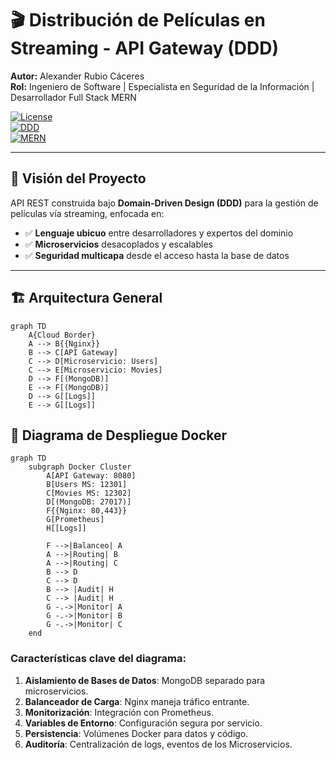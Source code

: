 # 🎬 Distribución de Películas en Streaming - API Gateway (DDD)

**Autor:** Alexander Rubio Cáceres  
**Rol:** Ingeniero de Software | Especialista en Seguridad de la Información | Desarrollador Full Stack MERN  

[![License](https://img.shields.io/badge/License-MIT-blue.svg)](LICENSE)  
[![DDD](https://img.shields.io/badge/Architecture-Domain%20Driven%20Design-orange)](https://domainlanguage.com/ddd/)  
[![MERN](https://img.shields.io/badge/Stack-MERN-9cf)](https://www.mongodb.com/mern-stack)

---

## 📌 Visión del Proyecto

API REST construida bajo **Domain-Driven Design (DDD)** para la gestión de películas vía streaming, enfocada en:

- ✅ **Lenguaje ubicuo** entre desarrolladores y expertos del dominio  
- ✅ **Microservicios** desacoplados y escalables  
- ✅ **Seguridad multicapa** desde el acceso hasta la base de datos

---

## 🏗️ Arquitectura General

```mermaid
graph TD
    A{Cloud Border}
    A --> B{{Nginx}}
    B --> C[API Gateway]
    C --> D[Microservicio: Users]
    C --> E[Microservicio: Movies]
    D --> F[(MongoDB)]
    E --> F[(MongoDB)]
    D --> G[[Logs]]
    E --> G[[Logs]]
```

## 🐳 Diagrama de Despliegue Docker

```mermaid
graph TD
    subgraph Docker Cluster
        A[API Gateway: 8080]
        B[Users MS: 12301]
        C[Movies MS: 12302]
        D[(MongoDB: 27017)]
        F{{Nginx: 80,443}}
        G[Prometheus]
        H[[Logs]]
        
        F -->|Balanceo| A
        A -->|Routing| B
        A -->|Routing| C
        B --> D
        C --> D
        B --> |Audit| H
        C --> |Audit| H
        G -.->|Monitor| A
        G -.->|Monitor| B
        G -.->|Monitor| C
    end
```

### Características clave del diagrama:
1. **Aislamiento de Bases de Datos**: MongoDB separado para microservicios.
2. **Balanceador de Carga**: Nginx maneja tráfico entrante.
3. **Monitorización**: Integración con Prometheus.
4. **Variables de Entorno**: Configuración segura por servicio.
5. **Persistencia**: Volúmenes Docker para datos y código.
6. **Auditoría**: Centralización de logs, eventos de los Microservicios.